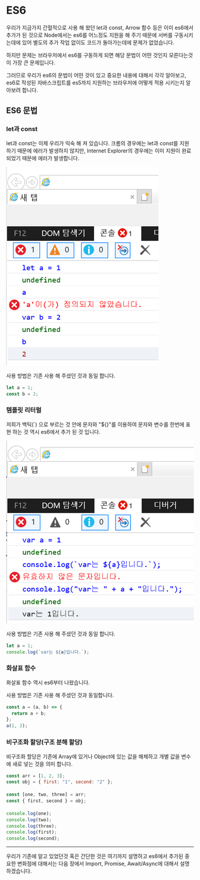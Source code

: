 # ES6

우리가 지금가지 간혈적으로 사용 해 왔던 let과 const, Arrow 함수 등은 이미 es6에서 추가가 된 것으로 Node에서는 es6를 어느정도 지원을 해 주기 때문에 서버를 구동시키는데에 있어 별도의 추가 작업 없이도 코드가 돌아가는데에 문제가 없었습니다.

하지만 문제는 브라우저에서 es6를 구동하게 되면 해당 문법이 어떤 것인지 모른다는것이 가장 큰 문제입니다.

그러므로 우리가 es6의 문법이 어떤 것이 있고 중요한 내용에 대해서 각각 알아보고, es6로 작성된 자바스크립트를 es5까지 지원하는 브라우저에 어떻게 적용 시키는지 알아보려 합니다.

## ES6 문법

### let과 const

let과 const는 이제 우리가 익숙 해 져 있습니다. 크롬의 경우에는 let과 const를 지원하기 때문에 에러가 발생하지 않지만, Internet Explorer의 경우에는 이미 지원이 완료되었기 때문에 에러가 발생합니다.

![제목없음18](./%EC%A0%9C%EB%AA%A9%20%EC%97%86%EC%9D%8C18.png)

사용 방법은 기존 사용 해 주셨던 것과 동일 합니다.

```javascript
let a = 1;
const b = 2;
```

### 템플릿 리터럴

저희가 백틱(`) 으로 부르는 것 안에 문자와 "${}"를 이용하여 문자와 변수를 한번에 표현 하는 것 역시 es6에서 추가 된 것 입니다.

![제목없음19](./%EC%A0%9C%EB%AA%A9%20%EC%97%86%EC%9D%8C19.png)

사용 방법은 기존 사용 해 주셨던 것과 동일 합니다.

```javascript
let a = 1;
console.log(`var는 ${a}입니다.`);
```

### 화살표 함수

화살표 함수 역시 es6부터 나왔습니다.

사용 방법은 기존 사용 해 주셨던 것과 동일합니다.

```javascript
const a = (a, b) => {
  return a + b;
};
a(1, 2);
```

### 비구조화 할당(구조 분해 할당)

비구조화 할당은 기존에 Array에 있거나 Object에 있는 값을 해체하고 개별 값을 변수에 새로 넣는 것을 의미 합니다.

```javascript
const arr = [1, 2, 3];
const obj = { first: "1", second: "2" };

const [one, two, three] = arr;
const { first, second } = obj;

console.log(one);
console.log(two);
console.log(three);
console.log(first);
console.log(second);
```

---

우리가 기존에 알고 있었던것 혹은 간단한 것은 여기까지 설명하고 es6에서 추가된 중요한 변화점에 대해서는 다음 장에서 Import, Promise, Await/Async에 대해서 설명 하겠습니다.
